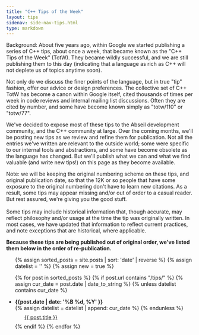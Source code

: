 ```yaml
---
title: "C++ Tips of the Week"
layout: tips
sidenav: side-nav-tips.html
type: markdown
---
```


Background: About five years ago, within Google we started publishing a series 
of C++ tips, about once a week, that became known as the "C++ Tips of the Week"
(TotW). They became wildly successful, and we are still publishing them to
this day (indicating that a language as rich as C++ will not deplete us of
topics anytime soon).

Not only do we discuss the finer points of the language, but in true "tip"
fashion, offer our advice or design preferences. The collective set of C++
TotW has become a canon within Google itself, cited thousands of times per
week in code reviews and internal mailing list discussions. Often they are
cited by number, and some have become known simply as "totw/110" or "totw/77".

We've decided to expose most of these tips to the Abseil development community,
and the C++ community at large. Over the coming months, we'll be posting new
tips as we review and refine them for publication. Not all the entries we've
written are relevant to the outside world; some were
specific to our internal tools and abstractions, and some have become obsolete
as the language has changed. But we'll publish what we can and what we find
valuable (and write new tips!) on this page as they become available.

<p class="note">
Note: we will be keeping the original numbering scheme on these tips, and 
original publication date, so that the 12K or so people that have some exposure
to the original numbering don't have to learn new citations. As a result, some
tips may appear missing and/or  out of order to a casual reader. But rest
assured, we're giving you the good stuff.
<br/><br/>
Some tips may include historical information that, though accurate, may reflect
philosophy and/or usage at the time the tip was originally written. In most
cases, we have updated that information to reflect current practices, and note
exceptions that are historical, where applicable.
</p>

**Because these tips are being published out of original order, we've listed them
below in the order of re-publication.**

<ul>
  {% assign sorted_posts = site.posts | sort: 'date' | reverse %}
  {% assign datelist = '' %}
  {% assign new = true %}

  {% for post in sorted_posts %}
    {% if post.url contains "/tips/" %}
      {% assign cur_date = post.date | date_to_string %}
      {% unless datelist contains cur_date %}
        <li><b>{{post.date | date: '%B %d, %Y' }}</b></li>
        {% assign datelist = datelist | append: cur_date %}
      {% endunless %}
        <p style="text-indent:25px;line-height:5px;">
        <a href="{{ post.url }}">{{ post.title }}</a>
        </p>
    {% endif %}
  {% endfor %}
</ul>

